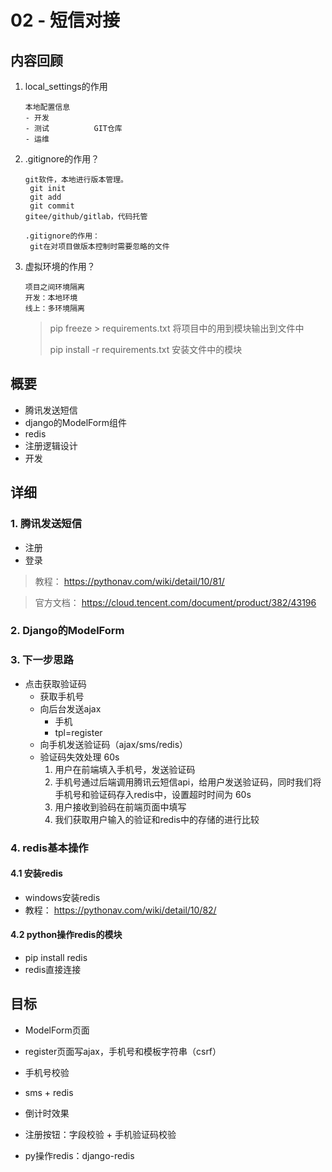 # 02 - 短信对接

## 内容回顾

1. local_settings的作用

   ```
   本地配置信息
   - 开发
   - 测试          GIT仓库
   - 运维
   ```

2. .gitignore的作用？

   ```
   git软件，本地进行版本管理。
   	git init
   	git add
   	git commit
   gitee/github/gitlab，代码托管
   
   .gitignore的作用：
   	git在对项目做版本控制时需要忽略的文件
   ```

3. 虚拟环境的作用？

   ```
   项目之间环境隔离
   开发：本地环境
   线上：多环境隔离
   ```

   > pip freeze > requirements.txt   将项目中的用到模块输出到文件中
   >
   > pip install -r requirements.txt  安装文件中的模块

## 概要

- 腾讯发送短信
- django的ModelForm组件
- redis
- 注册逻辑设计
- 开发

## 详细

### 1. 腾讯发送短信

- 注册
- 登录

> 教程： https://pythonav.com/wiki/detail/10/81/

> 官方文档： https://cloud.tencent.com/document/product/382/43196

### 2. Django的ModelForm

### 3. 下一步思路

- 点击获取验证码
  - 获取手机号
  - 向后台发送ajax
    - 手机
    - tpl=register
  - 向手机发送验证码（ajax/sms/redis）
  - 验证码失效处理 60s
    1. 用户在前端填入手机号，发送验证码
    2. 手机号通过后端调用腾讯云短信api，给用户发送验证码，同时我们将手机号和验证码存入redis中，设置超时时间为 60s
    3. 用户接收到验码在前端页面中填写
    4. 我们获取用户输入的验证和redis中的存储的进行比较

### 4. redis基本操作

#### 4.1 安装redis

- windows安装redis
- 教程： https://pythonav.com/wiki/detail/10/82/

#### 4.2 python操作redis的模块

- pip install redis
- redis直接连接



## 目标

- ModelForm页面
- register页面写ajax，手机号和模板字符串（csrf）
- 手机号校验
- sms + redis
- 倒计时效果
- 注册按钮：字段校验 + 手机验证码校验

- py操作redis：django-redis